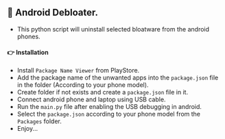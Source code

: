 ## 🔰 Android Debloater.

- This python script will uninstall selected bloatware from the android phones.

#### 👉 Installation

- Install `Package Name Viewer` from PlayStore.
- Add the package name of the unwanted apps into the `package.json` file in the folder (According to your phone model).
- Create folder if not exists and create a `package.json` file in it.
- Connect android phone and laptop using USB cable.
- Run the `main.py` file after enabling the USB debugging in android.
- Select the `package.json` according to your phone model from the `Packages` folder.
- Enjoy...